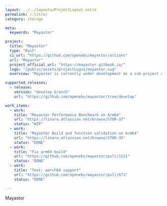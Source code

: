```yaml
---
layout: ../../layouts/ProjectLayout.astro
permalink: /:title/
category: storage

meta:
  keywords: "Mayastor"

project:
  title: "Mayastor"
  type: "Rust"
  ci_url: "https://github.com/openebs/mayastor/actions"
  url: "Mayastor"
  project_official_url: "https://mayastor.gitbook.io/"
  logo: "/public/assets/projectLogos/mayastor.svg"
  overview: "Mayastor is currently under development as a sub project of the Open Source CNCF project OpenEBS. OpenEBS is a Container Attached Storage or CAS solution which extends Kubernetes with a declarative data plane, providing flexible persistent storage for stateful applications."

supported_releases:
  - release:
    version: "develop branch"
    url: "https://github.com/openebs/mayastor/tree/develop"

work_items:
  - work:
    title: "Mayastor Performance Benchmark on Arm64"
    url: "https://linaro.atlassian.net/browse/STOR-37"
    status: "WIP"
  - work:
    title: "Mayastor Build and function validation on Arm64"
    url: "https://linaro.atlassian.net/browse/STOR-35"
    status: "DONE"
  - work:
    title: "Fix arm64 build"
    url: "https://github.com/openebs/mayastor/pull/1121"
    status: "DONE"
  - work:
    title: "feat: aarch64 support"
    url: "https://github.com/openebs/mayastor/pull/671"
    status: "DONE"

---
```


<p>Mayastor</p>
